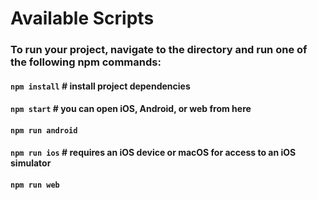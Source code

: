 # Available Scripts

### To run your project, navigate to the directory and run one of the following npm commands: 

#### `npm install` # install project dependencies

#### `npm start` # you can open iOS, Android, or web from here 

#### `npm run android`

#### `npm run ios` # requires an iOS device or macOS for access to an iOS simulator

#### `npm run web`
